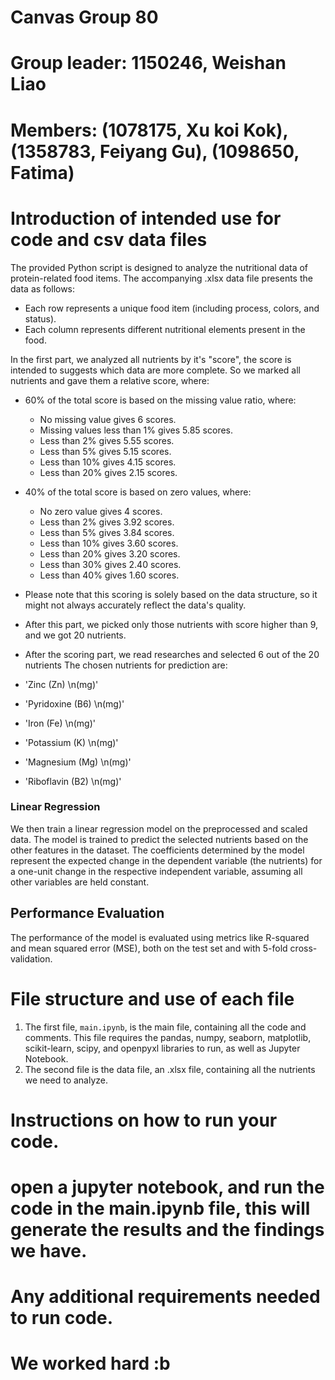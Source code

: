 # Canvas Group 80
# Group leader:  1150246, Weishan Liao
# Members: (1078175, Xu koi Kok), (1358783, Feiyang Gu), (1098650, Fatima)
# Introduction of intended use for code and csv data files
The provided Python script is designed to analyze the nutritional data of protein-related food items. The accompanying .xlsx data file presents the data as follows:

- Each row represents a unique food item (including process, colors, and status).
- Each column represents different nutritional elements present in the food.

In the first part, we analyzed all nutrients by it's "score", the score is intended to suggests which data are more complete. So we marked all nutrients and gave them a relative score, where:
- 60% of the total score is based on the missing value ratio, where:
  - No missing value gives 6 scores.
  - Missing values less than 1% gives 5.85 scores.
  - Less than 2% gives 5.55 scores.
  - Less than 5% gives 5.15 scores.
  - Less than 10% gives 4.15 scores.
  - Less than 20% gives 2.15 scores.
- 40% of the total score is based on zero values, where:
  - No zero value gives 4 scores.
  - Less than 2% gives 3.92 scores.
  - Less than 5% gives 3.84 scores.
  - Less than 10% gives 3.60 scores.
  - Less than 20% gives 3.20 scores.
  - Less than 30% gives 2.40 scores.
  - Less than 40% gives 1.60 scores.
- Please note that this scoring is solely based on the data structure, so it might not always accurately reflect the data's quality.


- After this part, we picked only those nutrients with score higher than 9, and we got 20 nutrients.
- After the scoring part, we read researches and selected 6 out of the 20 nutrients
The chosen nutrients for prediction are:
- 'Zinc (Zn) \n(mg)'
- 'Pyridoxine (B6) \n(mg)'
- 'Iron (Fe) \n(mg)'
- 'Potassium (K) \n(mg)'
- 'Magnesium (Mg) \n(mg)'
- 'Riboflavin (B2) \n(mg)'



### Linear Regression
We then train a linear regression model on the preprocessed and scaled data. The model is trained to predict the selected nutrients based on the other features in the dataset. The coefficients determined by the model represent the expected change in the dependent variable (the nutrients) for a one-unit change in the respective independent variable, assuming all other variables are held constant.

## Performance Evaluation
The performance of the model is evaluated using metrics like R-squared and mean squared error (MSE), both on the test set and with 5-fold cross-validation.


# File structure and use of each file
1. The first file, `main.ipynb`, is the main file, containing all the code and comments. This file requires the pandas, numpy, seaborn, matplotlib, scikit-learn, scipy, and openpyxl libraries to run, as well as Jupyter Notebook.
2. The second file is the data file, an .xlsx file, containing all the nutrients we need to analyze.

# Instructions on how to run your code.
# open a jupyter notebook, and run the code in the main.ipynb file, this will generate the results and the findings we have.
# Any additional requirements needed to run code.
# We worked hard :b